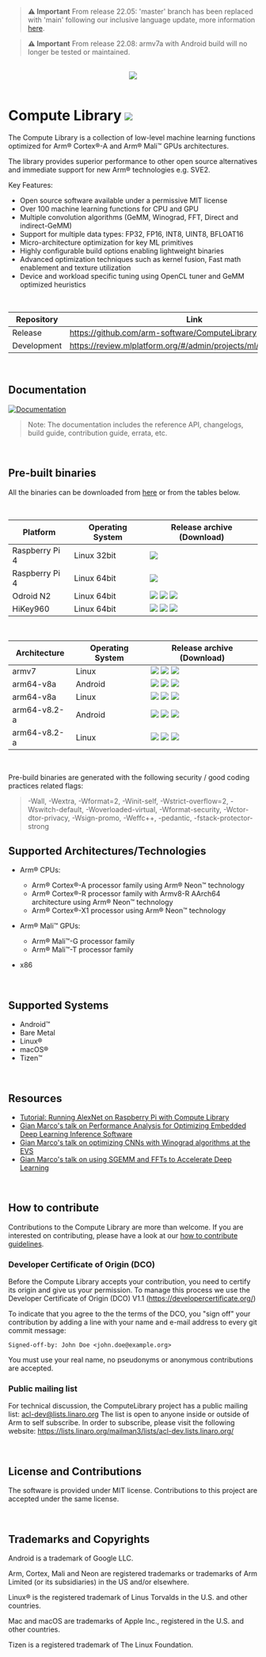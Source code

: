 
> **⚠ Important**
> From release 22.05: 'master' branch has been replaced with 'main' following our inclusive language update, more information [here](https://arm-software.github.io/ComputeLibrary/latest/contribution_guidelines.xhtml#S5_0_inc_lang).

> **⚠ Important**
> From release 22.08: armv7a with Android build will no longer be tested or maintained.

<br>
<div align="center">
 <img src="https://raw.githubusercontent.com/ARM-software/ComputeLibrary/gh-pages/ACL_logo.png"/><br><br>
</div>

# Compute Library ![](https://img.shields.io/badge/latest_release-22.05-green)


The Compute Library is a collection of low-level machine learning functions optimized for Arm® Cortex®-A and Arm® Mali™ GPUs architectures.<br>

The library provides superior performance to other open source alternatives and immediate support for new Arm® technologies e.g. SVE2.

Key Features:

- Open source software available under a permissive MIT license
- Over 100 machine learning functions for CPU and GPU
- Multiple convolution algorithms (GeMM, Winograd, FFT, Direct and indirect-GeMM)
- Support for multiple data types: FP32, FP16, INT8, UINT8, BFLOAT16
- Micro-architecture optimization for key ML primitives
- Highly configurable build options enabling lightweight binaries
- Advanced optimization techniques such as kernel fusion, Fast math enablement and texture utilization
- Device and workload specific tuning using OpenCL tuner and GeMM optimized heuristics

<br>

| Repository  | Link |
| ----------- | ----------- |
| Release     | https://github.com/arm-software/ComputeLibrary       |
| Development | https://review.mlplatform.org/#/admin/projects/ml/ComputeLibrary        |

<br>

## Documentation
[![Documentation](https://img.shields.io/badge/documentation-22.05-green)](https://arm-software.github.io/ComputeLibrary/latest)

> Note: The documentation includes the reference API, changelogs, build guide, contribution guide, errata, etc.

<br>

## Pre-built binaries
All the binaries can be downloaded from [here](https://github.com/ARM-software/ComputeLibrary/releases) or from the tables below.

<br>

| Platform    | Operating System | Release archive (Download) |
| ----------- | ----------- | ----------- |
| Raspberry Pi 4 | Linux 32bit | [![](https://img.shields.io/badge/build-neon-orange)](https://github.com/ARM-software/ComputeLibrary/releases/download/v22.05/arm_compute-v22.05-bin-linux-armv7a-neon.tar.gz) |
| Raspberry Pi 4 | Linux 64bit | [![](https://img.shields.io/badge/build-neon-orange)](https://github.com/ARM-software/ComputeLibrary/releases/download/v22.05/arm_compute-v22.05-bin-linux-arm64-v8a-neon.tar.gz) |
| Odroid N2 | Linux 64bit | [![](https://img.shields.io/badge/build-neon-orange)](https://github.com/ARM-software/ComputeLibrary/releases/download/v22.05/arm_compute-v22.05-bin-linux-arm64-v8a-neon.tar.gz) [![](https://img.shields.io/badge/build-opencl-blue)](https://github.com/ARM-software/ComputeLibrary/releases/download/v22.05/arm_compute-v22.05-bin-linux-arm64-v8a-cl.tar.gz) [![](https://img.shields.io/badge/build-neon+cl-yellowgreen)](https://github.com/ARM-software/ComputeLibrary/releases/download/v22.05/arm_compute-v22.05-bin-linux-arm64-v8a-neon-cl.tar.gz) |
| HiKey960 | Linux 64bit | [![](https://img.shields.io/badge/build-neon-orange)](https://github.com/ARM-software/ComputeLibrary/releases/download/v22.05/arm_compute-v22.05-bin-linux-arm64-v8a-neon.tar.gz) [![](https://img.shields.io/badge/build-opencl-blue)](https://github.com/ARM-software/ComputeLibrary/releases/download/v22.05/arm_compute-v22.05-bin-linux-arm64-v8a-cl.tar.gz) [![](https://img.shields.io/badge/build-neon+cl-yellowgreen)](https://github.com/ARM-software/ComputeLibrary/releases/download/v22.05/arm_compute-v22.05-bin-linux-arm64-v8a-neon-cl.tar.gz) |

<br>

| Architecture    | Operating System | Release archive (Download) |
| ----------- | ----------- | ----------- |
| armv7 | Linux | [![](https://img.shields.io/badge/build-neon-orange)](https://github.com/ARM-software/ComputeLibrary/releases/download/v22.05/arm_compute-v22.05-bin-linux-armv7a-neon.tar.gz) [![](https://img.shields.io/badge/build-opencl-blue)](https://github.com/ARM-software/ComputeLibrary/releases/download/v22.05/arm_compute-v22.05-bin-linux-armv7a-cl.tar.gz) [![](https://img.shields.io/badge/build-neon+cl-yellowgreen)](https://github.com/ARM-software/ComputeLibrary/releases/download/v22.05/arm_compute-v22.05-bin-linux-armv7a-neon-cl.tar.gz) |
| arm64-v8a | Android | [![](https://img.shields.io/badge/build-neon-orange)](https://github.com/ARM-software/ComputeLibrary/releases/download/v22.05/arm_compute-v22.05-bin-android-arm64-v8a-neon.tar.gz) [![](https://img.shields.io/badge/build-opencl-blue)](https://github.com/ARM-software/ComputeLibrary/releases/download/v22.05/arm_compute-v22.05-bin-android-arm64-v8a-cl.tar.gz) [![](https://img.shields.io/badge/build-neon+cl-yellowgreen)](https://github.com/ARM-software/ComputeLibrary/releases/download/v22.05/arm_compute-v22.05-bin-android-arm64-v8a-neon-cl.tar.gz) |
| arm64-v8a | Linux | [![](https://img.shields.io/badge/build-neon-orange)](https://github.com/ARM-software/ComputeLibrary/releases/download/v22.05/arm_compute-v22.05-bin-linux-arm64-v8a-neon.tar.gz) [![](https://img.shields.io/badge/build-opencl-blue)](https://github.com/ARM-software/ComputeLibrary/releases/download/v22.05/arm_compute-v22.05-bin-linux-arm64-v8a-cl.tar.gz) [![](https://img.shields.io/badge/build-neon+cl-yellowgreen)](https://github.com/ARM-software/ComputeLibrary/releases/download/v22.05/arm_compute-v22.05-bin-linux-arm64-v8a-neon-cl.tar.gz) |
| arm64-v8.2-a | Android | [![](https://img.shields.io/badge/build-neon-orange)](https://github.com/ARM-software/ComputeLibrary/releases/download/v22.05/arm_compute-v22.05-bin-android-arm64-v8.2-a-neon.tar.gz) [![](https://img.shields.io/badge/build-opencl-blue)](https://github.com/ARM-software/ComputeLibrary/releases/download/v22.05/arm_compute-v22.05-bin-android-arm64-v8.2-a-cl.tar.gz) [![](https://img.shields.io/badge/build-neon+cl-yellowgreen)](https://github.com/ARM-software/ComputeLibrary/releases/download/v22.05/arm_compute-v22.05-bin-android-arm64-v8.2-a-neon-cl.tar.gz) |
| arm64-v8.2-a | Linux | [![](https://img.shields.io/badge/build-neon-orange)](https://github.com/ARM-software/ComputeLibrary/releases/download/v22.05/arm_compute-v22.05-bin-linux-arm64-v8.2-a-neon.tar.gz) [![](https://img.shields.io/badge/build-opencl-blue)](https://github.com/ARM-software/ComputeLibrary/releases/download/v22.05/arm_compute-v22.05-bin-linux-arm64-v8.2-a-cl.tar.gz) [![](https://img.shields.io/badge/build-neon+cl-yellowgreen)](https://github.com/ARM-software/ComputeLibrary/releases/download/v22.05/arm_compute-v22.05-bin-linux-arm64-v8.2-a-neon-cl.tar.gz) |

<br>

Pre-build binaries are generated with the following security / good coding practices related flags:
> -Wall, -Wextra, -Wformat=2, -Winit-self, -Wstrict-overflow=2, -Wswitch-default, -Woverloaded-virtual, -Wformat-security, -Wctor-dtor-privacy, -Wsign-promo, -Weffc++, -pedantic, -fstack-protector-strong

## Supported Architectures/Technologies

- Arm® CPUs:
    - Arm® Cortex®-A processor family using Arm® Neon™ technology
    - Arm® Cortex®-R processor family with Armv8-R AArch64 architecture using Arm® Neon™ technology
    - Arm® Cortex®-X1 processor using Arm® Neon™ technology

- Arm® Mali™ GPUs:
    - Arm® Mali™-G processor family
    - Arm® Mali™-T processor family

- x86

<br>

## Supported Systems

- Android™
- Bare Metal
- Linux®
- macOS®
- Tizen™

<br>

## Resources
- [Tutorial: Running AlexNet on Raspberry Pi with Compute Library](https://community.arm.com/processors/b/blog/posts/running-alexnet-on-raspberry-pi-with-compute-library)
- [Gian Marco's talk on Performance Analysis for Optimizing Embedded Deep Learning Inference Software](https://www.embedded-vision.com/platinum-members/arm/embedded-vision-training/videos/pages/may-2019-embedded-vision-summit)
- [Gian Marco's talk on optimizing CNNs with Winograd algorithms at the EVS](https://www.embedded-vision.com/platinum-members/arm/embedded-vision-training/videos/pages/may-2018-embedded-vision-summit-iodice)
- [Gian Marco's talk on using SGEMM and FFTs to Accelerate Deep Learning](https://www.embedded-vision.com/platinum-members/arm/embedded-vision-training/videos/pages/may-2016-embedded-vision-summit-iodice)

<br>

## How to contribute

Contributions to the Compute Library are more than welcome. If you are interested on contributing, please have a look at our [how to contribute guidelines](https://arm-software.github.io/ComputeLibrary/latest/contribution_guidelines.xhtml).

### Developer Certificate of Origin (DCO)
Before the Compute Library accepts your contribution, you need to certify its origin and give us your permission. To manage this process we use the Developer Certificate of Origin (DCO) V1.1 (https://developercertificate.org/)

To indicate that you agree to the the terms of the DCO, you "sign off" your contribution by adding a line with your name and e-mail address to every git commit message:

```Signed-off-by: John Doe <john.doe@example.org>```

You must use your real name, no pseudonyms or anonymous contributions are accepted.

### Public mailing list
For technical discussion, the ComputeLibrary project has a public mailing list: acl-dev@lists.linaro.org
The list is open to anyone inside or outside of Arm to self subscribe.  In order to subscribe, please visit the following website:
https://lists.linaro.org/mailman3/lists/acl-dev.lists.linaro.org/

<br>

## License and Contributions

The software is provided under MIT license. Contributions to this project are accepted under the same license.

<br>

## Trademarks and Copyrights

Android is a trademark of Google LLC.

Arm, Cortex, Mali and Neon are registered trademarks or trademarks of Arm Limited (or its subsidiaries) in the US and/or elsewhere.

Linux® is the registered trademark of Linus Torvalds in the U.S. and other countries.

Mac and macOS are trademarks of Apple Inc., registered in the U.S. and other
countries.

Tizen is a registered trademark of The Linux Foundation.

